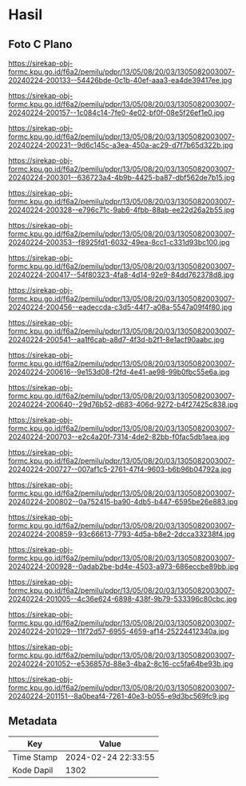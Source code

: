 # Hasil

## Foto C Plano

https://sirekap-obj-formc.kpu.go.id/f6a2/pemilu/pdpr/13/05/08/20/03/1305082003007-20240224-200133--54426bde-0c1b-40ef-aaa3-ea4de39417ee.jpg

https://sirekap-obj-formc.kpu.go.id/f6a2/pemilu/pdpr/13/05/08/20/03/1305082003007-20240224-200157--1c084c14-7fe0-4e02-bf0f-08e5f26ef1e0.jpg

https://sirekap-obj-formc.kpu.go.id/f6a2/pemilu/pdpr/13/05/08/20/03/1305082003007-20240224-200231--9d6c145c-a3ea-450a-ac29-d7f7b65d322b.jpg

https://sirekap-obj-formc.kpu.go.id/f6a2/pemilu/pdpr/13/05/08/20/03/1305082003007-20240224-200301--636723a4-4b9b-4425-ba87-dbf562de7b15.jpg

https://sirekap-obj-formc.kpu.go.id/f6a2/pemilu/pdpr/13/05/08/20/03/1305082003007-20240224-200328--e796c71c-9ab6-4fbb-88ab-ee22d26a2b55.jpg

https://sirekap-obj-formc.kpu.go.id/f6a2/pemilu/pdpr/13/05/08/20/03/1305082003007-20240224-200353--f8925fd1-6032-49ea-8cc1-c331d93bc100.jpg

https://sirekap-obj-formc.kpu.go.id/f6a2/pemilu/pdpr/13/05/08/20/03/1305082003007-20240224-200417--54f80323-4fa8-4d14-92e9-84dd762378d8.jpg

https://sirekap-obj-formc.kpu.go.id/f6a2/pemilu/pdpr/13/05/08/20/03/1305082003007-20240224-200456--eadeccda-c3d5-44f7-a08a-5547a09f4f80.jpg

https://sirekap-obj-formc.kpu.go.id/f6a2/pemilu/pdpr/13/05/08/20/03/1305082003007-20240224-200541--aa1f6cab-a8d7-4f3d-b2f1-8e1acf90aabc.jpg

https://sirekap-obj-formc.kpu.go.id/f6a2/pemilu/pdpr/13/05/08/20/03/1305082003007-20240224-200616--9e153d08-f2fd-4e41-ae98-99b0fbc55e6a.jpg

https://sirekap-obj-formc.kpu.go.id/f6a2/pemilu/pdpr/13/05/08/20/03/1305082003007-20240224-200640--29d76b52-d683-406d-9272-b4f27425c838.jpg

https://sirekap-obj-formc.kpu.go.id/f6a2/pemilu/pdpr/13/05/08/20/03/1305082003007-20240224-200703--e2c4a20f-7314-4de2-82bb-f0fac5db1aea.jpg

https://sirekap-obj-formc.kpu.go.id/f6a2/pemilu/pdpr/13/05/08/20/03/1305082003007-20240224-200727--007af1c5-2761-47f4-9603-b6b96b04792a.jpg

https://sirekap-obj-formc.kpu.go.id/f6a2/pemilu/pdpr/13/05/08/20/03/1305082003007-20240224-200802--0a752415-ba90-4db5-b447-6595be26e883.jpg

https://sirekap-obj-formc.kpu.go.id/f6a2/pemilu/pdpr/13/05/08/20/03/1305082003007-20240224-200859--93c66613-7793-4d5a-b8e2-2dcca33238f4.jpg

https://sirekap-obj-formc.kpu.go.id/f6a2/pemilu/pdpr/13/05/08/20/03/1305082003007-20240224-200928--0adab2be-bd4e-4503-a973-686eccbe89bb.jpg

https://sirekap-obj-formc.kpu.go.id/f6a2/pemilu/pdpr/13/05/08/20/03/1305082003007-20240224-201005--4c36e624-6898-438f-9b79-533396c80cbc.jpg

https://sirekap-obj-formc.kpu.go.id/f6a2/pemilu/pdpr/13/05/08/20/03/1305082003007-20240224-201029--11f72d57-6955-4659-af14-25224412340a.jpg

https://sirekap-obj-formc.kpu.go.id/f6a2/pemilu/pdpr/13/05/08/20/03/1305082003007-20240224-201052--e536857d-88e3-4ba2-8c16-cc5fa64be93b.jpg

https://sirekap-obj-formc.kpu.go.id/f6a2/pemilu/pdpr/13/05/08/20/03/1305082003007-20240224-201151--8a0beaf4-7261-40e3-b055-e9d3bc569fc9.jpg


## Metadata

| Key        | Value               |
| ---------- | ------------------- |
| Time Stamp | 2024-02-24 22:33:55 |
| Kode Dapil | 1302                |



